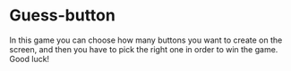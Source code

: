 # Guess-button
In this game you can choose how many buttons you want to create on the screen, and then you have to pick the right one in order to win the game. Good luck!
